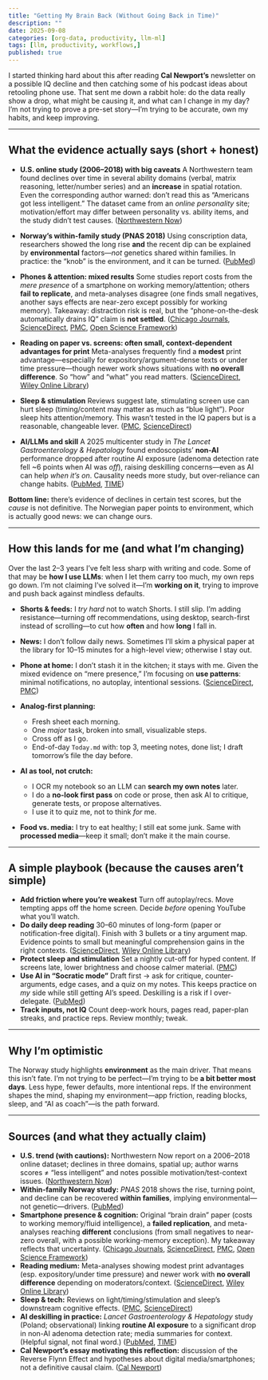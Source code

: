 ```yaml
---
title: "Getting My Brain Back (Without Going Back in Time)"
description: ""
date: 2025-09-08
categories: [org-data, productivity, llm-ml]
tags: [llm, productivity, workflows,]
published: true
---
```


I started thinking hard about this after reading **Cal Newport’s** newsletter on a possible IQ decline and then catching some of his podcast ideas about retooling phone use. That sent me down a rabbit hole: do the data really show a drop, what might be causing it, and what can I change in my day? I’m not trying to prove a pre-set story—I’m trying to be accurate, own my habits, and keep improving.

---

## What the evidence actually says (short + honest)

* **U.S. online study (2006–2018) with big caveats**
  A Northwestern team found declines over time in several ability domains (verbal, matrix reasoning, letter/number series) and an **increase** in spatial rotation. Even the corresponding author warned: don’t read this as “Americans got less intelligent.” The dataset came from an *online personality* site; motivation/effort may differ between personality vs. ability items, and the study didn’t test causes. ([Northwestern Now][1])

* **Norway’s within-family study (PNAS 2018)**
  Using conscription data, researchers showed the long rise **and** the recent dip can be explained by **environmental** factors—*not* genetics shared within families. In practice: the “knob” is the environment, and it can be turned. ([PubMed][2])

* **Phones & attention: mixed results**
  Some studies report costs from the *mere presence* of a smartphone on working memory/attention; others **fail to replicate**, and meta-analyses disagree (one finds small negatives, another says effects are near-zero except possibly for working memory). Takeaway: distraction risk is real, but the “phone-on-the-desk automatically drains IQ” claim is **not settled**. ([Chicago Journals][3], [ScienceDirect][4], [PMC][5], [Open Science Framework][6])

* **Reading on paper vs. screens: often small, context-dependent advantages for print**
  Meta-analyses frequently find a **modest** print advantage—especially for expository/argument-dense texts or under time pressure—though newer work shows situations with **no overall difference**. So “how” and “what” you read matters. ([ScienceDirect][7], [Wiley Online Library][8])

* **Sleep & stimulation**
  Reviews suggest late, stimulating screen use can hurt sleep (timing/content may matter as much as “blue light”). Poor sleep hits attention/memory. This wasn’t tested in the IQ papers but is a reasonable, changeable lever. ([PMC][9], [ScienceDirect][10])

* **AI/LLMs and skill**
  A 2025 multicenter study in *The Lancet Gastroenterology & Hepatology* found endoscopists’ **non-AI** performance dropped after routine AI exposure (adenoma detection rate fell \~6 points when AI was *off*), raising deskilling concerns—even as AI can help *when it’s on*. Causality needs more study, but over-reliance can change habits. ([PubMed][11], [TIME][12])

**Bottom line:** there’s evidence of declines in certain test scores, but the *cause* is not definitive. The Norwegian paper points to environment, which is actually good news: we can change ours.

---

## How this lands for me (and what I’m changing)

Over the last 2–3 years I’ve felt less sharp with writing and code. Some of that may be **how I use LLMs**: when I let them carry too much, my own reps go down. I’m not claiming I’ve solved it—I’m **working on it**, trying to improve and push back against mindless defaults.

* **Shorts & feeds:** I *try hard* not to watch Shorts. I still slip. I’m adding resistance—turning off recommendations, using desktop, search-first instead of scrolling—to cut how **often** and how **long** I fall in.
* **News:** I don’t follow daily news. Sometimes I’ll skim a physical paper at the library for 10–15 minutes for a high-level view; otherwise I stay out.
* **Phone at home:** I don’t stash it in the kitchen; it stays with me. Given the mixed evidence on “mere presence,” I’m focusing on **use patterns**: minimal notifications, no autoplay, intentional sessions. ([ScienceDirect][4], [PMC][5])
* **Analog-first planning:**

  * Fresh sheet each morning.
  * One *major* task, broken into small, visualizable steps.
  * Cross off as I go.
  * End-of-day `Today.md` with: top 3, meeting notes, done list; I draft tomorrow’s file the day before.
* **AI as tool, not crutch:**

  * I OCR my notebook so an LLM can **search my own notes** later.
  * I do a **no-look first pass** on code or prose, then ask AI to critique, generate tests, or propose alternatives.
  * I use it to quiz me, not to think *for* me.
* **Food vs. media:** I try to eat healthy; I still eat some junk. Same with **processed media**—keep it small; don’t make it the main course.

---

## A simple playbook (because the causes aren’t simple)

* **Add friction where you’re weakest**
  Turn off autoplay/recs. Move tempting apps off the home screen. Decide *before* opening YouTube what you’ll watch.
* **Do daily deep reading**
  30–60 minutes of long-form (paper or notification-free digital). Finish with 3 bullets or a tiny argument map. Evidence points to small but meaningful comprehension gains in the right contexts. ([ScienceDirect][7], [Wiley Online Library][8])
* **Protect sleep and stimulation**
  Set a nightly cut-off for hyped content. If screens late, lower brightness and choose calmer material. ([PMC][9])
* **Use AI in “Socratic mode”**
  Draft first → ask for critique, counter-arguments, edge cases, and a quiz on my notes. This keeps practice on *my* side while still getting AI’s speed. Deskilling is a risk if I over-delegate. ([PubMed][11])
* **Track inputs, not IQ**
  Count deep-work hours, pages read, paper-plan streaks, and practice reps. Review monthly; tweak.

---

## Why I’m optimistic

The Norway study highlights **environment** as the main driver. That means this isn’t fate. I’m not trying to be perfect—I’m trying to be **a bit better most days**. Less hype, fewer defaults, more intentional reps. If the environment shapes the mind, shaping my environment—app friction, reading blocks, sleep, and “AI as coach”—is the path forward.

---

## Sources (and what they actually claim)

* **U.S. trend (with cautions):** Northwestern Now report on a 2006–2018 online dataset; declines in three domains, spatial up; author warns scores ≠ “less intelligent” and notes possible motivation/test-context issues. ([Northwestern Now][1])
* **Within-family Norway study:** *PNAS* 2018 shows the rise, turning point, and decline can be recovered **within families**, implying environmental—not genetic—drivers. ([PubMed][2])
* **Smartphone presence & cognition:** Original “brain drain” paper (costs to working memory/fluid intelligence), a **failed replication**, and meta-analyses reaching **different** conclusions (from small negatives to near-zero overall, with a possible working-memory exception). My takeaway reflects that uncertainty. ([Chicago Journals][3], [ScienceDirect][4], [PMC][5], [Open Science Framework][6])
* **Reading medium:** Meta-analyses showing modest print advantages (esp. expository/under time pressure) and newer work with **no overall difference** depending on moderators/context. ([ScienceDirect][7], [Wiley Online Library][8])
* **Sleep & tech:** Reviews on light/timing/stimulation and sleep’s downstream cognitive effects. ([PMC][9], [ScienceDirect][10])
* **AI deskilling in practice:** *Lancet Gastroenterology & Hepatology* study (Poland; observational) linking **routine AI exposure** to a significant drop in non-AI adenoma detection rate; media summaries for context. (Helpful signal, not final word.) ([PubMed][11], [TIME][12])
* **Cal Newport’s essay motivating this reflection:** discussion of the Reverse Flynn Effect and hypotheses about digital media/smartphones; not a definitive causal claim. ([Cal Newport][13])


[1]: https://news.northwestern.edu/stories/2023/03/americans-iq-scores-are-lower-in-some-areas-higher-in-one/ "Americans’ IQ scores are lower in some areas, higher in one - Northwestern Now"
[2]: https://pubmed.ncbi.nlm.nih.gov/29891660/?utm_source=chatgpt.com "Flynn effect and its reversal are both environmentally caused"
[3]: https://www.journals.uchicago.edu/doi/full/10.1086/691462?utm_source=chatgpt.com "Brain Drain: The Mere Presence of One's Own Smartphone ..."
[4]: https://www.sciencedirect.com/science/article/pii/S0001691822002323?utm_source=chatgpt.com "Reexamining the “brain drain” effect: A replication of Ward ..."
[5]: https://pmc.ncbi.nlm.nih.gov/articles/PMC10525686/?utm_source=chatgpt.com "Does the Brain Drain Effect Really Exist? A Meta-Analysis"
[6]: https://osf.io/preprints/psyarxiv/tnyda/?utm_source=chatgpt.com "Does the mere presence of a smartphone impact cognitive ..."
[7]: https://www.sciencedirect.com/science/article/pii/S1747938X18300101?utm_source=chatgpt.com "Don't throw away your printed books: A meta-analysis on ..."
[8]: https://onlinelibrary.wiley.com/doi/abs/10.1111/1467-9817.12269?utm_source=chatgpt.com "Reading from paper compared to screens: A systematic ..."
[9]: https://pmc.ncbi.nlm.nih.gov/articles/PMC9424753/?utm_source=chatgpt.com "The influence of blue light on sleep, performance and ..."
[10]: https://www.sciencedirect.com/science/article/pii/S1087079224000376?utm_source=chatgpt.com "A bidirectional model of sleep and technology use"
[11]: https://pubmed.ncbi.nlm.nih.gov/40816301/?utm_source=chatgpt.com "Endoscopist deskilling risk after exposure to artificial ..."
[12]: https://time.com/7309274/ai-lancet-study-artificial-intelligence-colonoscopy-cancer-detection-medicine-deskilling/?utm_source=chatgpt.com "New Study Suggests Using AI Made Doctors Less Skilled at Spotting Cancer"
[13]: https://calnewport.com/on-the-reverse-flynn-effect/ "On the Reverse Flynn Effect - Cal Newport"
